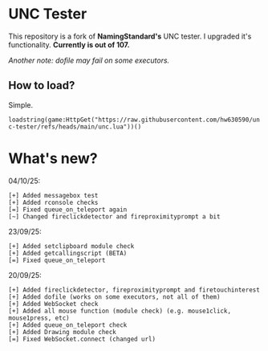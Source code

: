 # UNC Tester
This repository is a fork of **NamingStandard's** UNC tester. I upgraded it's functionality.
**Currently is out of 107.**

*Another note: dofile may fail on some executors.*

## How to load?
Simple.

`loadstring(game:HttpGet("https://raw.githubusercontent.com/hw630590/unc-tester/refs/heads/main/unc.lua"))()`

# What's new?
04/10/25:
```
[+] Added messagebox test
[+] Added rconsole checks
[=] Fixed queue_on_teleport again
[~] Changed fireclickdetector and fireproximityprompt a bit
```

23/09/25:
```
[+] Added setclipboard module check
[+] Added getcallingscript (BETA)
[=] Fixed queue_on_teleport
```

20/09/25:
```
[+] Added fireclickdetector, fireproximityprompt and firetouchinterest
[+] Added dofile (works on some executors, not all of them)
[+] Added WebSocket check
[+] Added all mouse function (module check) (e.g. mouse1click, mouse1press, etc)
[+] Added queue_on_teleport check
[+] Added Drawing module check
[=] Fixed WebSocket.connect (changed url)
```
